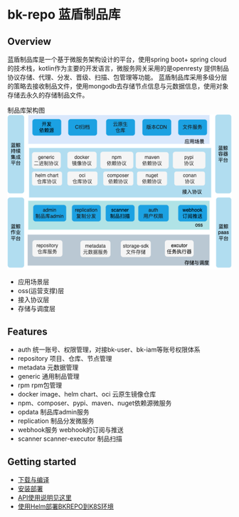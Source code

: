 # bk-repo 蓝盾制品库

## Overview

蓝盾制品库是一个基于微服务架构设计的平台，使用spring boot+ spring cloud的技术栈，kotlin作为主要的开发语言，微服务网关采用的是openresty
提供制品协议存储、代理、分发、晋级、扫描、包管理等功能。
蓝盾制品库采用多级分层的策略去接收制品文件，使用mongodb去存储节点信息与元数据信息，使用对象存储去永久的存储制品文件。


制品库架构图![制品库架构图](docs/resource/bkrepo.png)

- 应用场景层
- oss(运营支撑)层
- 接入协议层
- 存储与调度层


## Features
- auth 统一账号、权限管理，对接bk-user、bk-iam等账号权限体系
- repository 项目、仓库、节点管理
- metadata 元数据管理
- generic 通用制品管理
- rpm rpm包管理
- docker image、helm chart、oci 云原生镜像仓库
- npm、composer、pypi、maven、nuget依赖源微服务
- opdata 制品库admin服务
- replication 制品分发微服务
- webhook服务 webhook的订阅与推送
- scanner scanner-executor 制品扫描

## Getting started
* [下载与编译](docs/install/compile.md)
* [安装部署](docs/install/binary/README.md)
* [API使用说明见这里](docs/apidoc/)
* [使用Helm部署BKREPO到K8S环境](support-files/kubernetes/README.md)


